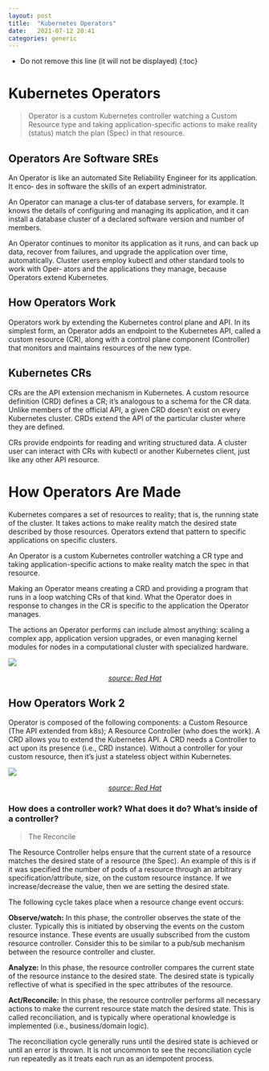 ```yaml
---
layout: post
title:  "Kubernetes Operators"
date:   2021-07-12 20:41
categories: generic
---
```


* Do not remove this line (it will not be displayed)
{:toc}

# Kubernetes Operators

> Operator is a custom Kubernetes controller watching a Custom Resource type and taking
application-specific actions to make reality (status) match the plan (Spec) in that resource.

## Operators Are Software SREs

An Operator is like an automated Site Reliability Engineer for its application. It enco‐
des in software the skills of an expert administrator. 

An Operator can manage a clus‐ter of database servers, for example. It knows the details of configuring and managing
its application, and it can install a database cluster of a declared software version and
number of members. 

An Operator continues to monitor its application as it runs, and can back up data, recover from failures, and upgrade the application over time, automatically. Cluster users employ kubectl and other standard tools to work with Oper‐
ators and the applications they manage, because Operators extend Kubernetes.

## How Operators Work

Operators work by extending the Kubernetes control plane and API. In its simplest
form, an Operator adds an endpoint to the Kubernetes API, called a custom resource
(CR), along with a control plane component (Controller) that monitors and maintains resources
of the new type.

## Kubernetes CRs

CRs are the API extension mechanism in Kubernetes. A custom resource definition
(CRD) defines a CR; it’s analogous to a schema for the CR data. Unlike members of
the official API, a given CRD doesn’t exist on every Kubernetes cluster. CRDs extend
the API of the particular cluster where they are defined. 

CRs provide endpoints for
reading and writing structured data. A cluster user can interact with CRs with
kubectl or another Kubernetes client, just like any other API resource.

# How Operators Are Made

Kubernetes compares a set of resources to reality; that is, the running state of the
cluster. It takes actions to make reality match the desired state described by those
resources. Operators extend that pattern to specific applications on specific clusters.

An Operator is a custom Kubernetes controller watching a CR type and taking
application-specific actions to make reality match the spec in that resource.

Making an Operator means creating a CRD and providing a program that runs in a
loop watching CRs of that kind. What the Operator does in response to changes in
the CR is specific to the application the Operator manages. 

The actions an Operator performs can include almost anything: scaling a complex app, application version
upgrades, or even managing kernel modules for nodes in a computational cluster
with specialized hardware.

<img src="https://www.redhat.com/cms/managed-files/styles/wysiwyg_full_width/s3/image3_35_0.png?itok=zAn9Qoa-"
     style="float: left; margin-right: 10px;" /></br><center>_[source: Red Hat](https://www.redhat.com/en/blog/operators-over-easy-introduction-kubernetes-operators)_</center>

## How Operators Work 2

Operator is composed of the following components: a Custom Resource (The API extended from k8s); A Resource Controller (who does the work). A CRD allows you to extend the Kubernetes API. A CRD needs a Controller to act upon its presence (i.e., CRD instance). Without a controller for your custom resource, then it’s just a stateless object within Kubernetes.

<img src="https://www.redhat.com/cms/managed-files/styles/wysiwyg_full_width/s3/image2_46.png?itok=RpGomNQ6"
     style="float: left; margin-right: 10px;" /></br><center>_[source: Red Hat](https://www.redhat.com/en/blog/operators-over-easy-introduction-kubernetes-operators)_</center>

### How does a controller work? What does it do? What’s inside of a controller?

> The Reconcile

The Resource Controller helps ensure that the current state of a resource matches the desired state of a resource (the Spec). An example of this is if it was specified the number of pods of a resource through an arbitrary specification/attribute, size, on the custom resource instance. If we increase/decrease the value, then we are setting the desired state.

The following cycle takes place when a resource change event occurs:

**Observe/watch:** In this phase, the controller observes the state of the cluster. Typically this is initiated by observing the events on the custom resource instance. These events are usually subscribed from the custom resource controller. Consider this to be similar to a pub/sub mechanism between the resource controller and cluster.

**Analyze:** In this phase, the resource controller compares the current state of the resource instance to the desired state. The desired state is typically reflective of what is specified in the spec attributes of the resource.

**Act/Reconcile:** In this phase, the resource controller performs all necessary actions to make the current resource state match the desired state. This is called reconciliation, and is typically where operational knowledge is implemented (i.e., business/domain logic).

The reconciliation cycle generally runs until the desired state is achieved or until an error is thrown. It is not uncommon to see the reconciliation cycle run repeatedly as it treats each run as an idempotent process.

